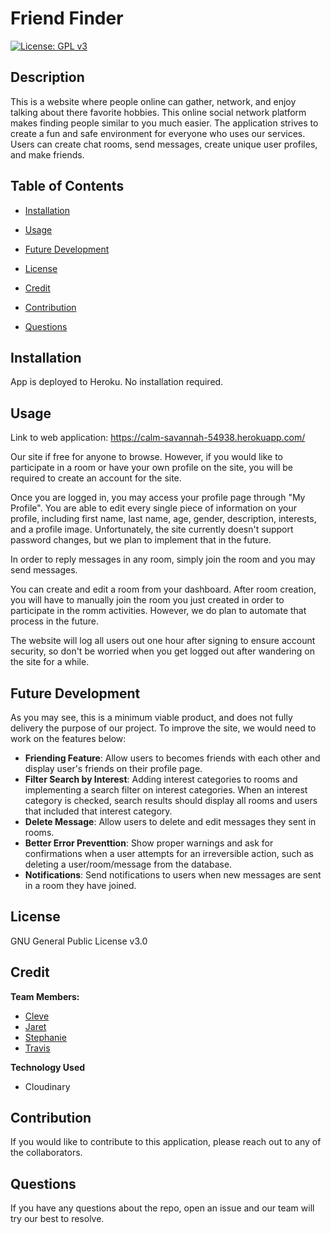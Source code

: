 # Friend Finder

[![License: GPL v3](https://img.shields.io/badge/License-GPLv3-blue.svg)](https://www.gnu.org/licenses/gpl-3.0)

## Description 

This is a website where people online can gather, network, and enjoy talking about there favorite hobbies. This online social network platform makes finding people similar to you much easier. The application strives to create a fun and safe environment for everyone who uses our services. Users can create chat rooms, send messages, create unique user profiles, and make friends. 

## Table of Contents 

* [Installation](#installation) 

* [Usage](#Usage) 

* [Future Development](#future-development)

* [License](#license) 

* [Credit](#credit)

* [Contribution](#contribution) 

* [Questions](#questions) 

## Installation 

App is deployed to Heroku. No installation required. 

## Usage 

Link to web application: https://calm-savannah-54938.herokuapp.com/ 

Our site if free for anyone to browse. However, if you would like to participate in a room or have your own profile on the site, you will be required to create an account for the site.

Once you are logged in, you may access your profile page through "My Profile". You are able to edit every single piece of information on your profile, including first name, last name, age, gender, description, interests, and a profile image. Unfortunately, the site currently doesn't support password changes, but we plan to implement that in the future.

In order to reply messages in any room, simply join the room and you may send messages. 

You can create and edit a room from your dashboard. After room creation, you will have to manually join the room you just created in order to participate in the romm activities. However, we do plan to automate that process in the future.

The website will log all users out one hour after signing to ensure account security, so don't be worried when you get logged out after wandering on the site for a while. 

## Future Development

As you may see, this is a minimum viable product, and does not fully delivery the purpose of our project. To improve the site, we would need to work on the features below: 

- **Friending Feature**: Allow users to becomes friends with each other and display user's friends on their profile page.
- **Filter Search by Interest**: Adding interest categories to rooms and implementing a search filter on interest categories. When an interest category is checked, search results should display all rooms and users that included that interest category.
- **Delete Message**: Allow users to delete and edit messages they sent in rooms. 
- **Better Error Preventtion**: Show proper warnings and ask for confirmations when a user attempts for an irreversible action, such as deleting a user/room/message from the database. 
- **Notifications**: Send notifications to users when new messages are sent in a room they have joined.

## License 

GNU General Public License v3.0

## Credit

**Team Members:**
- [Cleve](https://github.com/CleveHardcastle)
- [Jaret](https://github.com/smudge121)
- [Stephanie](https://github.com/wytseng)
- [Travis](https://github.com/talexander91)

**Technology Used**
- Cloudinary

## Contribution

If you would like to contribute to this application, please reach out to any of the collaborators.

## Questions 
If you have any questions about the repo, open an issue and our team will try our best to resolve.
